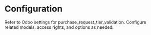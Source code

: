 # Configuration

Refer to Odoo settings for purchase_request_tier_validation. Configure related models, access rights, and options as needed.
